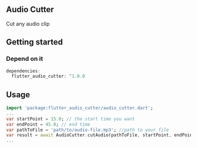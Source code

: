 ## Audio Cutter

Cut any audio clip

## Getting started

### Depend on it
```dart
dependencies:
  flutter_audio_cutter: ^1.0.0
```

## Usage

```dart
import 'package:flutter_audio_cutter/audio_cutter.dart';
...
var startPoint = 15.0; // the start time you want
var endPoint = 45.0; // end time
var pathToFile = 'path/to/audio-file.mp3'; //path to your file
var result = await AudioCutter.cutAudio(pathToFile, startPoint, endPoint);
...
```
